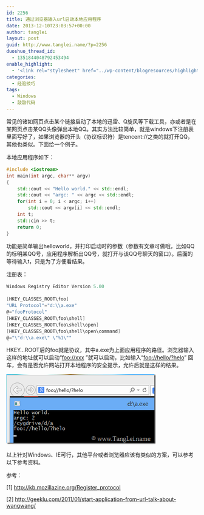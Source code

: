 ```yaml
---
id: 2256
title: 通过浏览器输入url启动本地应用程序
date: 2013-12-10T23:03:57+00:00
author: tanglei
layout: post
guid: http://www.tanglei.name/?p=2256
duoshuo_thread_id:
  - 1351844048792453494
enable_highlight:
  - '<link rel="stylesheet" href="../wp-content/blogresources/highlightconfig/highlight.default.min.css"><script src="../wp-content/blogresources/highlightconfig/jquery-2.1.4.min.js"></script><script src="../wp-content/blogresources/highlightconfig/enable_highlight.js"></script>'
categories:
  - 经验技巧
tags:
  - Windows
  - 敲敲代码
---
```

常见的诸如网页点击某个链接启动了本地的迅雷、Q旋风等下载工具，亦或者是在某网页点击某QQ头像弹出本地QQ。其实方法比较简单，就是windows下注册表里面写好了，如果浏览器的开头（协议标识符）是tencent://之类的就打开QQ，其他也类似。下面给一个例子。

本地应用程序如下：

```cpp
#include <iostream>
int main(int argc, char** argv)
{
	std::cout << "Hello world." << std::endl;
    std::cout << "argc: " << argc << std::endl;
    for(int i = 0; i < argc; i++)
        std::cout << argv[i] << std::endl;
    int t;
    std::cin >> t;
    return 0;
}
```

功能是简单输出helloworld，并打印启动时的参数（参数有文章可做哦，比如QQ的标明某QQ号，应用程序解析出QQ号，就打开与该QQ号聊天的窗口）。后面的等待输入t，只是为了方便看结果。

注册表：

```csharp
Windows Registry Editor Version 5.00

[HKEY_CLASSES_ROOT\foo]
"URL Protocol"="d:\\a.exe"
@="fooProtocol"
[HKEY_CLASSES_ROOT\foo\shell]
[HKEY_CLASSES_ROOT\foo\shell\open]
[HKEY_CLASSES_ROOT\foo\shell\open\command]
@="\"d:\\a.exe\" \"%1\"" 
```

HKEY…ROOT后的foo就是协议，其中a.exe为上面应用程序的路径。浏览器输入这样的地址就可以启动“[foo://xxx](foo://hello/?helo "foo://hello/?helo") ”就可以启动，比如输入“[foo://hello/?helo](foo://hello/?helo "foo://hello/?helo")” 回车，会有是否允许网站打开本地程序的安全提示，允许后就是这样的结果。

[<img title="image" src="/wp-content/uploads/2013/12/image_thumb1.png" alt="image"  />](/wp-content/uploads/2013/12/image1.png)
  
以上针对Windows、IE可行，其他平台或者浏览器应该有类似的方案，可以参考以下参考资料。
  
参考：
  
[1] <http://kb.mozillazine.org/Register_protocol>
  
[2] <http://geeklu.com/2011/01/start-application-from-url-talk-about-wangwang/>
